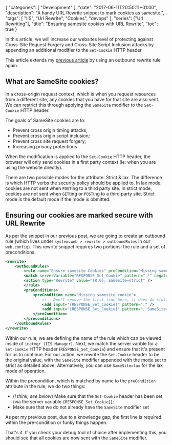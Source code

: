 {
    "categories": [ "Development" ],
    "date": "2017-06-11T20:50:11+01:00",
    "description": "A handy URL Rewrite snippet to mark cookies as samesite.",
    "tags": [ "IIS", "Url Rewrite", "Cookies", "devops" ],
    "series": ["Url Rewriting"],
    "title": "Ensuring samesite cookies with URL Rewrite",
    "toc": true
}

In this article, we will increase our websites level of protecting against Cross-Site Request Forgery and Cross-Site Script Inclusion attacks by appending an additional modifier to the `Set-Cookie` HTTP header.

<!--more-->

This article extends my [previous article](/article/2017/06/ensuring-secure-cookies-with-url-rewrite/) by using an outbound rewrite rule again.

## What are SameSite cookies?

In a cross-origin request context, which is when you request resources from a different site, any cookies that you have for that site are also sent. We can restrict this through applying the `SameSite` modifier to the `Set-Cookie` HTTP header.

The goals of SameSite cookies are to:

- Prevent cross origin timing attacks;
- Prevent cross origin script inclusion;
- Prevent cross site request forgery;
- Increasing privacy protections

When the modification is applied to the `Set-Cookie` HTTP header, the browser will only send cookies in a first party context (ie: when you are using the website directly).

There are two possible modes for the attribute: Strict & lax. The difference is which HTTP verbs the security policy should be applied to. In lax mode, cookies are not sent when `POST`ing to a third party site. In strict mode, cookies are not sent when `GET`ting or `POST`ing to a third party site. Strict mode is the default mode if the mode is obmitted.

## Ensuring our cookies are marked secure with URL Rewrite

As per the snippet in our previous post, we are going to create an outbound rule (which lives under `system.web > rewrite > outboundRules` in our `web.config`). This rewrite snippet requires two portions: the rule and a set of preconditions:

```xml
<rewrite>
    <outboundRules>
        <rule name="Ensure samesite Cookies" preCondition="Missing samesite cookie">
        <match serverVariable="RESPONSE_Set_Cookie" pattern=".*" negate="false" />
        <action type="Rewrite" value="{R:0}; SameSite=strict" />
        </rule>
        <preConditions>
            <preCondition name="Missing samesite cookie">
                <!-- Don't remove the first line here, it does do stuff! -->
                <add input="{RESPONSE_Set_Cookie}" pattern="." />
                <add input="{RESPONSE_Set_Cookie}" pattern="; SameSite=strict" negate="true" />
            </preCondition>
        </preconditions>
    </outboundRules>
</rewrite>
```

Within our rule, we are defining the name of the rule which can be viewed inside of `inetmgr (IIS Manager)`. Next, we match the server varible for a `Set-Cookie` HTTP header (`RESPONSE_Set_Cookie`) and ensure that it's present for us to continue. For our action, we rewrite the `Set-Cookie` header to be the original value, with the `SameSite` modifier appended with the mode set to strict as detailed above. Alternatively, you can use `SameSite=lax` for the lax mode of operation.

Within the precondition, which is matched by name to the `preCondition` attribute in the rule, we do two things:

- (_I think, see below_) Make sure that the `Set-Cookie` header has been set (via the server variable `{RESPONSE_Set_Cookie}`);
- Make sure that we do not already have the `SameSite` modifier set

As per my previous post, due to a knowledge gap, the first line is required within the pre-condition or funky things happen.

That's it. If you check your debug tool of choice after implementing this, you should see that all cookies are now sent with the `SameSite` modifier.
